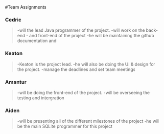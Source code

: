 #Team Assignments

### Cedric 
>-will the lead Java programmer of the project.
>-will work on the back-end - and front-end of the project 
>-he will be maintaining the github documentation and

### Keaton
>-Keaton is the project lead.
> -he will also be doing the UI & design for the project.
>-manage the deadlines and set team meetings 


### Amantur
>-will be doing the front-end of the project. 
>-will be overseeing the testing and intergration 


### Aiden
>-will be presenting all of the different milestones of the project 
>-he will be the main SQLite programmer for this project  


